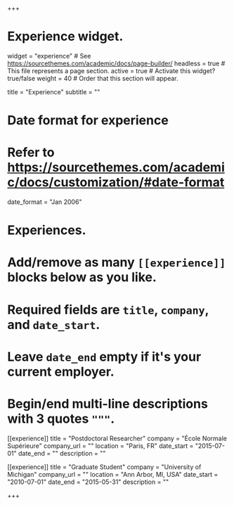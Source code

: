 +++
# Experience widget.
widget = "experience"  # See https://sourcethemes.com/academic/docs/page-builder/
headless = true  # This file represents a page section.
active = true  # Activate this widget? true/false
weight = 40  # Order that this section will appear.

title = "Experience"
subtitle = ""

# Date format for experience
#   Refer to https://sourcethemes.com/academic/docs/customization/#date-format
date_format = "Jan 2006"

# Experiences.
#   Add/remove as many `[[experience]]` blocks below as you like.
#   Required fields are `title`, `company`, and `date_start`.
#   Leave `date_end` empty if it's your current employer.
#   Begin/end multi-line descriptions with 3 quotes `"""`.
[[experience]]
  title = "Postdoctoral Researcher"
  company = "École Normale Supérieure"
  company_url = ""
  location = "Paris, FR"
  date_start = "2015-07-01"
  date_end = ""
  description = ""



[[experience]]
  title = "Graduate Student"
  company = "University of Michigan"
  company_url = ""
  location = "Ann Arbor, MI, USA"
  date_start = "2010-07-01"
  date_end = "2015-05-31"
  description = ""
 
+++
